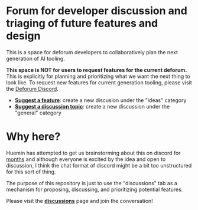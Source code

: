 

# Forum for developer discussion and triaging of future features and design

This is a space for deforum developers to collaboratively plan the next generation of AI tooling.

**This space is NOT for users to request features for the current deforum.** This is explicitly for planning and prioritizing what we want the next thing to look like. To request new features for current generation tooling, please visit the [Deforum Discord](https://discord.com/invite/deforum).

* [**Suggest a feature**](https://github.com/deforum-art/feature-requests/discussions/new?category=ideas): create a new discusion under the "ideas" category
* [**Suggest a discussion topic**](https://github.com/deforum-art/feature-requests/discussions/new?category=general): create a new discussion under the "general" category

# Why here?

Huemin has attempted to get us brainstorming about this on discord for [months](https://discordapp.com/channels/1010951174146510939/1063895338345304064/1063895845709283478) and although everyone is excited by the idea and open to discussion, I think the chat format of discord might be a bit too unstructured for this sort of thing. 

The purpose of this repository is just to use the "discussions" tab as a mechanism for proposing, discussing, and prioritizing potential features.

Please visit the [**discussions**](https://github.com/deforum-art/feature-requests/discussions) page and join the conversation!
